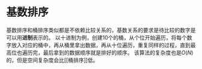 # 基数排序
基数排序和桶排序类似都是不依赖比较关系的，基数关系的要求是待比较的数字是可以用**进制**表示的。
以十进制为例，创建10个的桶，从个位开始遍历，将每个数字放入对应的桶中，再从桶里拿出数据，再从十位遍历，重复同样的过程，直到最高位也遍历完，最后拿到的数据顺序就是排好的顺序。
该算法的复杂度也是$O(N)$的，但是空间复杂度会比[[桶排序]]低。